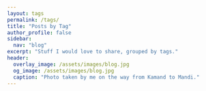 ```yaml
---
layout: tags
permalink: /tags/
title: "Posts by Tag"
author_profile: false
sidebar:
  nav: "blog"
excerpt: "Stuff I would love to share, grouped by tags."
header:
  overlay_image: /assets/images/blog.jpg
  og_image: /assets/images/blog.jpg
  caption: "Photo taken by me on the way from Kamand to Mandi."
---
```

